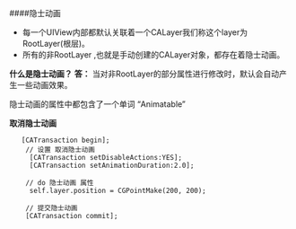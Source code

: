 ####隐士动画

- 每一个UIView内部都默认关联着一个CALayer我们称这个layer为RootLayer(根层)。
- 所有的非RootLayer ,也就是手动创建的CALayer对象，都存在着隐士动画。


**什么是隐士动画？**
**答：**
当对非RootLayer的部分属性进行修改时，默认会自动产生一些动画效果。

隐士动画的属性中都包含了一个单词 “Animatable”

**取消隐士动画**
```objc
   [CATransaction begin];
    // 设置 取消隐士动画
     [CATransaction setDisableActions:YES];
     [CATransaction setAnimationDuration:2.0];
    
    // do 隐士动画 属性
     self.layer.position = CGPointMake(200, 200);
    
    // 提交隐士动画
    [CATransaction commit];

```

 